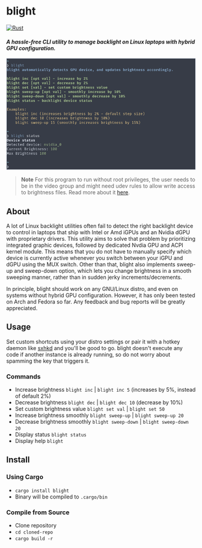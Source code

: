 # blight
[![Rust](https://github.com/VoltaireNoir/blight/actions/workflows/rust.yml/badge.svg)](https://github.com/VoltaireNoir/blight/actions/workflows/rust.yml)
#### _A hassle-free CLI utility to manage backlight on Linux laptops with hybrid GPU configuration._
![](blight.png)
> **Note**
> For this program to run without root privileges, the user needs to be in the video group and might need udev rules to allow write access to brightness files. Read more about it [here](https://wiki.archlinux.org/title/Backlight#ACPI).
## About
A lot of Linux backlight utilities often fail to detect the right backlight device to control in laptops that ship with Intel or Amd iGPUs and an Nvidia dGPU with proprietary drivers. This utility aims to solve that problem by prioritizing integrated graphic devices, followed by dedicated Nvdia GPU and ACPI kernel module. This means that you do not have to manually specify which device is currently active whenever you switch between your iGPU and dGPU using the MUX switch. Other than that, blight also implements sweep-up and sweep-down option, which lets you change brightness in a smooth sweeping manner, rather than in sudden jerky increments/decrements.

In principle, blight should work on any GNU/Linux distro, and even on systems without hybrid GPU configuration. However, it has only been tested on Arch and Fedora so far. Any feedback and bug reports will be greatly appreciated.

## Usage
Set custom shortcuts using your distro settings or pair it with a hotkey daemon like [sxhkd](https://github.com/baskerville/sxhkd) and you'll be good to go. blight doesn't execute any code if another instance is already running, so do not worry about spamming the key that triggers it.

### Commands
- Increase brightness `blight inc` | `blight inc 5` (increases by 5%, instead of default 2%)
- Decrease brightness `blight dec` | `blight dec 10` (decrease by 10%)
- Set custom brightness value `blight set val` | `blight set 50`
- Increase brightness smoothly `blight sweep-up` | `blight sweep-up 20`
- Decrease brightness smoothly `blight sweep-down` | `blight sweep-down 20`
- Display status `blight status`
- Display help `blight`

## Install
### Using Cargo
- `cargo install blight`
- Binary will be compiled to `.cargo/bin`

### Compile from Source
- Clone repository
- `cd cloned-repo`
- `cargo build -r`
